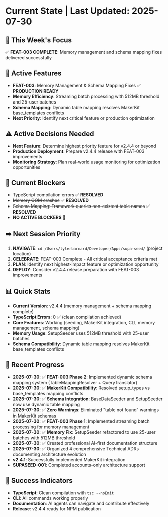 # Current State | Last Updated: 2025-07-30

## 🎯 This Week's Focus
✅ **FEAT-003 COMPLETE**: Memory management and schema mapping fixes delivered successfully

## 🔄 Active Features
- **FEAT-003**: Memory Management & Schema Mapping Fixes ✅ **PRODUCTION READY**
- **Memory Efficiency**: Streaming batch processing with 512MB threshold and 25-user batches
- **Schema Mapping**: Dynamic table mapping resolves MakerKit base_templates conflicts
- **Next Priority**: Identify next critical feature or production optimization

## ⚠️ Active Decisions Needed
- **Next Feature**: Determine highest priority feature for v2.4.4 or beyond
- **Production Deployment**: Prepare v2.4.4 release with FEAT-003 improvements
- **Monitoring Strategy**: Plan real-world usage monitoring for optimization opportunities

## 🚧 Current Blockers
- ~~TypeScript compilation errors~~ ✅ **RESOLVED**
- ~~Memory OOM crashes~~ ✅ **RESOLVED** 
- ~~Schema Mapping: Framework queries non-existent table names~~ ✅ **RESOLVED**
- **NO ACTIVE BLOCKERS** 🎉

## ➡️ Next Session Priority  
1. **NAVIGATE**: `cd /Users/tylerbarnard/Developer/Apps/supa-seed/` (project location)
2. **CELEBRATE**: FEAT-003 Complete - All critical acceptance criteria met
3. **PLAN**: Identify next highest-impact feature or optimization opportunity
4. **DEPLOY**: Consider v2.4.4 release preparation with FEAT-003 improvements

## 📊 Quick Stats
- **Current Version**: v2.4.4 (memory management + schema mapping complete)
- **TypeScript Errors**: 0 ✅ (clean compilation achieved)
- **Core Features**: Working (seeding, MakerKit integration, CLI, memory management, schema mapping)
- **Memory Usage**: SetupSeeder uses 512MB threshold with 25-user batches
- **Schema Compatibility**: Dynamic table mapping resolves MakerKit base_templates conflicts

## 📝 Recent Progress
- **2025-07-30**: ✅ **FEAT-003 Phase 2**: Implemented dynamic schema mapping system (TableMappingResolver + QueryTranslator)
- **2025-07-30**: ✅ **MakerKit Compatibility**: Resolved setup_types vs base_templates mapping conflicts
- **2025-07-30**: ✅ **Schema Integration**: BaseDataSeeder and SetupSeeder now use dynamic table mapping
- **2025-07-30**: ✅ **Zero Warnings**: Eliminated "table not found" warnings in MakerKit schemas
- **2025-07-30**: ✅ **FEAT-003 Phase 1**: Implemented streaming batch processing for memory management
- **2025-07-30**: ✅ **Memory Fix**: SetupSeeder refactored to use 25-user batches with 512MB threshold
- **2025-07-30**: ✅ Created professional AI-first documentation structure
- **2025-07-30**: ✅ Organized 4 comprehensive Technical ADRs documenting architecture evolution
- **v2.4.1**: Successfully implemented MakerKit integration
- **SUPASEED-001**: Completed accounts-only architecture support

## 🎯 Success Indicators
- **TypeScript**: Clean compilation with `tsc --noEmit`
- **CLI**: All commands working properly
- **Documentation**: AI agents can navigate and contribute effectively
- **Release**: v2.4.4 ready for NPM publication 